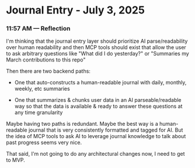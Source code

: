 # Journal Entry - July 3, 2025

### 11:57 AM — Reflection

I'm thinking that the journal entry layer should prioritize AI parse/readability over human readability and then MCP tools should exist that allow the user to ask arbitrary questions like "What did I do yesterday?" or "Summaries my March contributions to this repo"

Then there are two backend paths:
* One that auto-constructs a human-readable journal with daily, monthly, weekly, etc summaries 

* One that summarizes & chunks user data in an AI parseable/readable way so that the data is available & ready to answer these questions at any time granularity

Maybe having two paths is redundant. Maybe the best way is a human-readable journal that is very consistently formatted and tagged for AI. But the idea of MCP tools to ask AI to leverage journal knowledge to talk about past progress seems very nice.

That said, I'm not going to do any architectural changes now, I need to get to MVP. 
